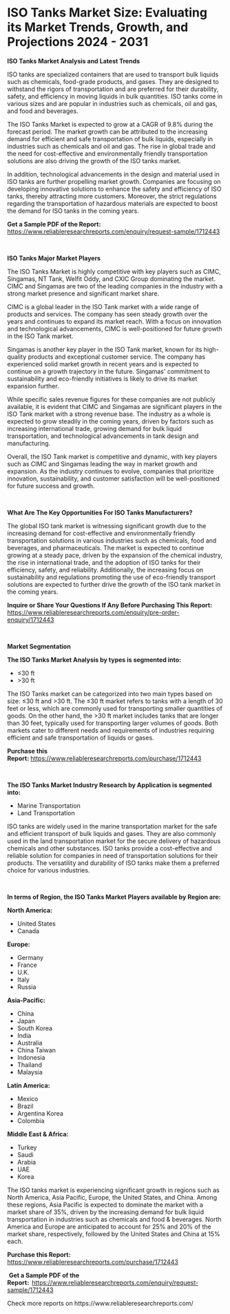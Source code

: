 <p><h1>ISO Tanks Market Size: Evaluating its Market Trends, Growth, and Projections 2024 - 2031</h1></p><p><strong>ISO Tanks Market Analysis and Latest Trends</strong></p>
<p><p>ISO tanks are specialized containers that are used to transport bulk liquids such as chemicals, food-grade products, and gases. They are designed to withstand the rigors of transportation and are preferred for their durability, safety, and efficiency in moving liquids in bulk quantities. ISO tanks come in various sizes and are popular in industries such as chemicals, oil and gas, and food and beverages.</p><p>The ISO Tanks Market is expected to grow at a CAGR of 9.8% during the forecast period. The market growth can be attributed to the increasing demand for efficient and safe transportation of bulk liquids, especially in industries such as chemicals and oil and gas. The rise in global trade and the need for cost-effective and environmentally friendly transportation solutions are also driving the growth of the ISO tanks market.</p><p>In addition, technological advancements in the design and material used in ISO tanks are further propelling market growth. Companies are focusing on developing innovative solutions to enhance the safety and efficiency of ISO tanks, thereby attracting more customers. Moreover, the strict regulations regarding the transportation of hazardous materials are expected to boost the demand for ISO tanks in the coming years.</p></p>
<p><strong>Get a Sample PDF of the Report:&nbsp;</strong> <a href="https://www.reliableresearchreports.com/enquiry/request-sample/1712443">https://www.reliableresearchreports.com/enquiry/request-sample/1712443</a></p>
<p>&nbsp;</p>
<p><strong>ISO Tanks Major Market Players</strong></p>
<p><p>The ISO Tanks Market is highly competitive with key players such as CIMC, Singamas, NT Tank, Welfit Oddy, and CXIC Group dominating the market. CIMC and Singamas are two of the leading companies in the industry with a strong market presence and significant market share.</p><p>CIMC is a global leader in the ISO Tank market with a wide range of products and services. The company has seen steady growth over the years and continues to expand its market reach. With a focus on innovation and technological advancements, CIMC is well-positioned for future growth in the ISO Tank market.</p><p>Singamas is another key player in the ISO Tank market, known for its high-quality products and exceptional customer service. The company has experienced solid market growth in recent years and is expected to continue on a growth trajectory in the future. Singamas' commitment to sustainability and eco-friendly initiatives is likely to drive its market expansion further.</p><p>While specific sales revenue figures for these companies are not publicly available, it is evident that CIMC and Singamas are significant players in the ISO Tank market with a strong revenue base. The industry as a whole is expected to grow steadily in the coming years, driven by factors such as increasing international trade, growing demand for bulk liquid transportation, and technological advancements in tank design and manufacturing.</p><p>Overall, the ISO Tank market is competitive and dynamic, with key players such as CIMC and Singamas leading the way in market growth and expansion. As the industry continues to evolve, companies that prioritize innovation, sustainability, and customer satisfaction will be well-positioned for future success and growth.</p></p>
<p>&nbsp;</p>
<p><strong>What Are The Key Opportunities For ISO Tanks Manufacturers?</strong></p>
<p><p>The global ISO tank market is witnessing significant growth due to the increasing demand for cost-effective and environmentally friendly transportation solutions in various industries such as chemicals, food and beverages, and pharmaceuticals. The market is expected to continue growing at a steady pace, driven by the expansion of the chemical industry, the rise in international trade, and the adoption of ISO tanks for their efficiency, safety, and reliability. Additionally, the increasing focus on sustainability and regulations promoting the use of eco-friendly transport solutions are expected to further drive the growth of the ISO tank market in the coming years.</p></p>
<p><strong>Inquire or Share Your Questions If Any Before Purchasing This Report:</strong> <a href="https://www.reliableresearchreports.com/enquiry/pre-order-enquiry/1712443">https://www.reliableresearchreports.com/enquiry/pre-order-enquiry/1712443</a></p>
<p>&nbsp;</p>
<p><strong>Market Segmentation</strong></p>
<p><strong>The ISO Tanks Market Analysis by types is segmented into:</strong></p>
<p><ul><li>≤30 ft</li><li>>30 ft</li></ul></p>
<p><p>The ISO Tanks market can be categorized into two main types based on size: ≤30 ft and >30 ft. The ≤30 ft market refers to tanks with a length of 30 feet or less, which are commonly used for transporting smaller quantities of goods. On the other hand, the >30 ft market includes tanks that are longer than 30 feet, typically used for transporting larger volumes of goods. Both markets cater to different needs and requirements of industries requiring efficient and safe transportation of liquids or gases.</p></p>
<p><strong>Purchase this Report:&nbsp;</strong><a href="https://www.reliableresearchreports.com/purchase/1712443">https://www.reliableresearchreports.com/purchase/1712443</a></p>
<p>&nbsp;</p>
<p><strong>The ISO Tanks Market Industry Research by Application is segmented into:</strong></p>
<p><ul><li>Marine Transportation</li><li>Land Transportation</li></ul></p>
<p><p>ISO tanks are widely used in the marine transportation market for the safe and efficient transport of bulk liquids and gases. They are also commonly used in the land transportation market for the secure delivery of hazardous chemicals and other substances. ISO tanks provide a cost-effective and reliable solution for companies in need of transportation solutions for their products. The versatility and durability of ISO tanks make them a preferred choice for various industries.</p></p>
<p>&nbsp;</p>
<p><strong>In terms of Region, the ISO Tanks Market Players available by Region are:</strong></p>
<p>
    <p> <strong> North America: </strong>
        <ul>
            <li>United States</li>
            <li>Canada</li>
        </ul>
        </p> 
    <p> <strong> Europe: </strong>
        <ul>
            <li>Germany</li>
            <li>France</li>
            <li>U.K.</li>
            <li>Italy</li>
            <li>Russia</li>
        </ul>
        </p> 
    <p> <strong> Asia-Pacific: </strong>
        <ul>
            <li>China</li>
            <li>Japan</li>
            <li>South Korea</li>
            <li>India</li>
            <li>Australia</li>
            <li>China Taiwan</li>
            <li>Indonesia</li>
            <li>Thailand</li>
            <li>Malaysia</li>
        </ul>
        </p> 
    <p> <strong> Latin America: </strong>
        <ul>
            <li>Mexico</li>
            <li>Brazil</li>
            <li>Argentina Korea</li>
            <li>Colombia</li>
        </ul>
        </p> 
    <p> <strong> Middle East & Africa: </strong>
        <ul>
            <li>Turkey</li>
            <li>Saudi</li>
            <li>Arabia</li>
            <li>UAE</li>
            <li>Korea</li>
        </ul>
    </p>
    </p>
<p><p>The ISO tanks market is experiencing significant growth in regions such as North America, Asia Pacific, Europe, the United States, and China. Among these regions, Asia Pacific is expected to dominate the market with a market share of 35%, driven by the increasing demand for bulk liquid transportation in industries such as chemicals and food & beverages. North America and Europe are anticipated to account for 25% and 20% of the market share, respectively, followed by the United States and China at 15% each.</p></p>
<p><strong>Purchase this Report: </strong><a href="https://www.reliableresearchreports.com/purchase/1712443">https://www.reliableresearchreports.com/purchase/1712443</a></p>
<p>&nbsp;<strong>Get a Sample PDF of the Report:&nbsp;&nbsp;</strong><a href="https://www.reliableresearchreports.com/enquiry/request-sample/1712443">https://www.reliableresearchreports.com/enquiry/request-sample/1712443</a></p>
<p><strong></strong></p>
<p>Check more reports on https://www.reliableresearchreports.com/</p>